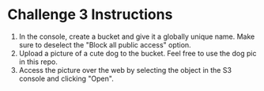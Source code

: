 # Challenge 3 Instructions

1. In the console, create a bucket and give it a globally unique name. Make sure to deselect the "Block all public access" option.
1. Upload a picture of a cute dog to the bucket. Feel free to use the dog pic in this repo.
1. Access the picture over the web by selecting the object in the S3 console and clicking "Open".